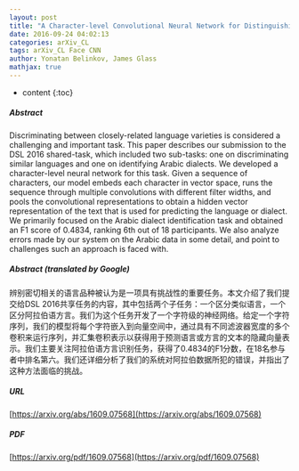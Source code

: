 ```yaml
---
layout: post
title: "A Character-level Convolutional Neural Network for Distinguishing Similar Languages and Dialects"
date: 2016-09-24 04:02:13
categories: arXiv_CL
tags: arXiv_CL Face CNN
author: Yonatan Belinkov, James Glass
mathjax: true
---
```


* content
{:toc}

##### Abstract
Discriminating between closely-related language varieties is considered a challenging and important task. This paper describes our submission to the DSL 2016 shared-task, which included two sub-tasks: one on discriminating similar languages and one on identifying Arabic dialects. We developed a character-level neural network for this task. Given a sequence of characters, our model embeds each character in vector space, runs the sequence through multiple convolutions with different filter widths, and pools the convolutional representations to obtain a hidden vector representation of the text that is used for predicting the language or dialect. We primarily focused on the Arabic dialect identification task and obtained an F1 score of 0.4834, ranking 6th out of 18 participants. We also analyze errors made by our system on the Arabic data in some detail, and point to challenges such an approach is faced with.

##### Abstract (translated by Google)
辨别密切相关的语言品种被认为是一项具有挑战性的重要任务。本文介绍了我们提交给DSL 2016共享任务的内容，其中包括两个子任务：一个区分类似语言，一个区分阿拉伯语方言。我们为这个任务开发了一个字符级的神经网络。给定一个字符序列，我们的模型将每个字符嵌入到向量空间中，通过具有不同滤波器宽度的多个卷积来运行序列，并汇集卷积表示以获得用于预测语言或方言的文本的隐藏向量表示。我们主要关注阿拉伯语方言识别任务，获得了0.4834的F1分数，在18名参与者中排名第六。我们还详细分析了我们的系统对阿拉伯数据所犯的错误，并指出了这种方法面临的挑战。

##### URL
[https://arxiv.org/abs/1609.07568](https://arxiv.org/abs/1609.07568)

##### PDF
[https://arxiv.org/pdf/1609.07568](https://arxiv.org/pdf/1609.07568)

